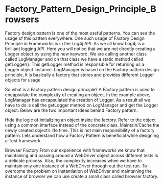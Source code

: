 # Factory_Pattern_Design_Principle_Browsers
Factory design pattern is one of the most useful patterns. You can see the usage of this pattern everywhere. One such usage of Factory Design Principle in Frameworks is in the Log4j API. As we all know Log4j is a brilliant logging API.
Here you will notice that we are not directly creating a  Logger object by using the new keyword. We are calling another class called LogManager and on that class we have a static method called getLogger(). This getLogger method is responsible for returning us a Logger object instance. LogManager is based on the Factory pattern design principle, it is basically a factory that stores and provides different Logger objects for usage.

 

So what is a Factory pattern design principle?
A Factory pattern is used to encapsulate the complexity of creating an object. In the example above, LogManager has encapsulated the creation of Logger. As a result all we have to do is call the getLogger method on LogManager and get the Logger object. Below are the two important ideas behind Factory pattern:

Hide the logic of initializing an object inside the factory.
Refer to the object using a common interface instead of the concrete class.
Maintain/Cache the newly created object’s life time. This is not main responsibility of a factory pattern.
Lets understand how a Factory Pattern is beneficial while designing a Test framework.

 

Browser Factory
From our experience with frameworks we know that maintaining and passing around a WebDriver object across different tests is a delicate process. Also, the complexity increases when we have to maintain only one instance of a WebDriver through out the test run. To overcome the problem on instantiation of WebDriver and maintaining the instance of browser we can use create a small class called browser factory.
